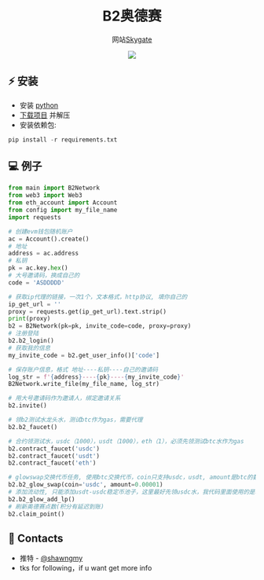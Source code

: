 <h1 align="center">B2奥德赛</h1>

<p align="center">网站<a href="https://task.bsquared.network/points/">Skygate</a></p>
<p align="center">
<img src="https://img.shields.io/badge/python-3670A0?style=for-the-badge&logo=python&logoColor=ffdd54">
</p>

## ⚡ 安装
+ 安装 [python](https://www.google.com/search?client=opera&q=how+install+python)
+ [下载项目](https://sites.northwestern.edu/researchcomputing/resources/downloading-from-github) 并解压
+ 安装依赖包:
```python
pip install -r requirements.txt
```

## 💻 例子
```python
from main import B2Network
from web3 import Web3
from eth_account import Account
from config import my_file_name
import requests

# 创建evm钱包随机账户
ac = Account().create()
# 地址
address = ac.address
# 私钥
pk = ac.key.hex()
# 大号邀请码，换成自己的
code = 'ASDDDDD'

# 获取ip代理的链接，一次1个，文本格式，http协议, 填你自己的
ip_get_url = ''
proxy = requests.get(ip_get_url).text.strip()
print(proxy)
b2 = B2Network(pk=pk, invite_code=code, proxy=proxy)
# 注册登陆
b2.b2_login()
# 获取我的信息
my_invite_code = b2.get_user_info()['code']

# 保存账户信息，格式 地址----私钥----自己的邀请码
log_str = f'{address}----{pk}----{my_invite_code}'
B2Network.write_file(my_file_name, log_str)

# 用大号邀请码作为邀请人，绑定邀请关系
b2.invite()

# 领b2测试水龙头水，测试btc作为gas，需要代理
b2.b2_faucet()

# 合约领测试水，usdc（1000），usdt（1000），eth（1），必须先领测试btc水作为gas
b2.contract_faucet('usdc')
b2.contract_faucet('usdt')
b2.contract_faucet('eth')

# glowswap交换代币任务, 使用btc交换代币，coin只支持usdc，usdt, amount是btc的数量，主要不要超过钱包btc余额
b2.b2_glow_swap(coin='usdc', amount=0.00001)
# 添加流动性, 只能添加usdt-usdc稳定币池子，这里最好先领usdc水，我代码里面使用的是单边流动性，只需要钱包有usdc即可
b2.b2_glow_add_lp()
# 刷新奥德赛点数(积分有延迟到账)
b2.claim_point()
```
## 📧 Contacts
+ 推特 - [@shawngmy](https://twitter.com/shawngmy)
+ tks for following，if u want get more info
